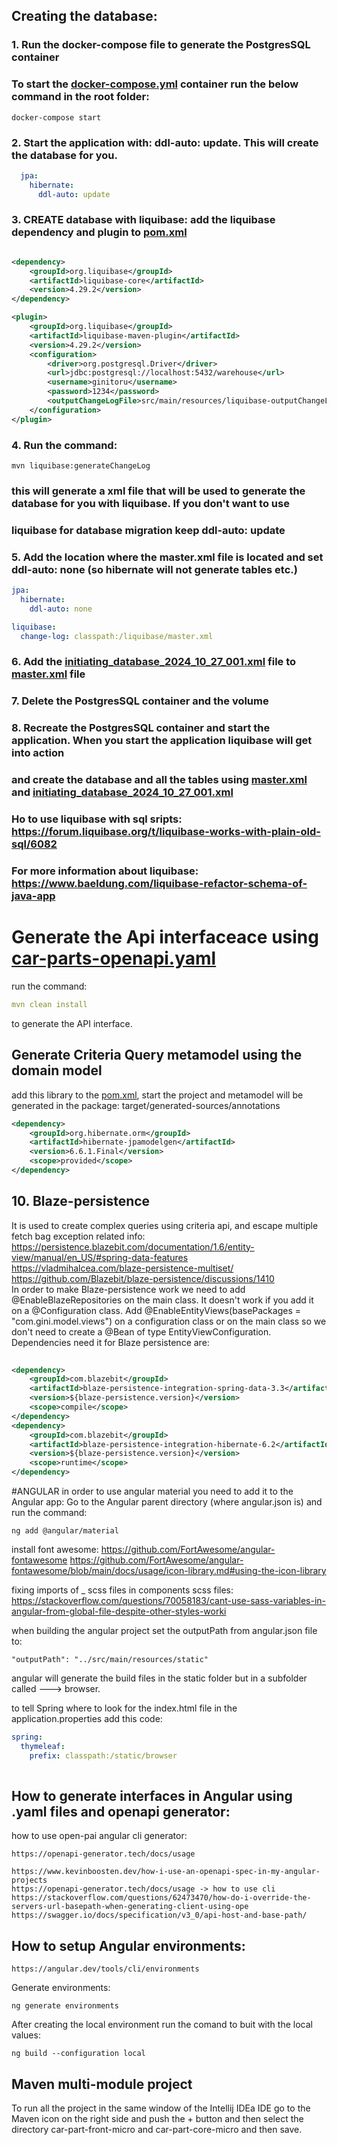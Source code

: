 ## Creating the database:

### 1. Run the docker-compose file to generate the PostgresSQL container

### To start the [docker-compose.yml](docker-compose.yml)  container run the below command in the root folder:

````
docker-compose start
````

### 2. Start the application with: ddl-auto: update. This will create the database for you.

````yaml
  jpa:
    hibernate:
      ddl-auto: update
````

### 3. CREATE database with liquibase: add the liquibase dependency and plugin to [pom.xml](car-part-core-micro%2Fpom.xml)

````xml

<dependency>
    <groupId>org.liquibase</groupId>
    <artifactId>liquibase-core</artifactId>
    <version>4.29.2</version>
</dependency>
````
````xml
<plugin>
    <groupId>org.liquibase</groupId>
    <artifactId>liquibase-maven-plugin</artifactId>
    <version>4.29.2</version>
    <configuration>
        <driver>org.postgresql.Driver</driver>
        <url>jdbc:postgresql://localhost:5432/warehouse</url>
        <username>ginitoru</username>
        <password>1234</password>
        <outputChangeLogFile>src/main/resources/liquibase-outputChangeLog.xml</outputChangeLogFile>
    </configuration>
</plugin>
````

### 4. Run the command:
````
mvn liquibase:generateChangeLog
````
### this will generate a xml file that will be used to generate the database for you with liquibase. If you don't want to use
### liquibase for database migration keep ddl-auto: update

### 5. Add the location where the master.xml file is located and set ddl-auto: none (so hibernate will not generate tables etc.)
````yaml
jpa:
  hibernate:
    ddl-auto: none

liquibase:
  change-log: classpath:/liquibase/master.xml
````

### 6. Add the [initiating_database_2024_10_27_001.xml](car-part-core-micro%2Fsrc%2Fmain%2Fresources%2Fliquibase%2Fchangelog%2Finitiating_database_2024_10_27_001.xml) file to [master.xml](car-part-core-micro%2Fsrc%2Fmain%2Fresources%2Fliquibase%2Fmaster.xml) file

### 7. Delete the PostgresSQL container and the volume

### 8. Recreate the PostgresSQL container and start the application. When you start the application liquibase will get into action
### and create the database and all the tables using [master.xml](car-part-core-micro%2Fsrc%2Fmain%2Fresources%2Fliquibase%2Fmaster.xml)  and [initiating_database_2024_10_27_001.xml](car-part-core-micro%2Fsrc%2Fmain%2Fresources%2Fliquibase%2Fchangelog%2Finitiating_database_2024_10_27_001.xml)
### Ho to use liquibase with sql sripts: https://forum.liquibase.org/t/liquibase-works-with-plain-old-sql/6082

### For more information about liquibase: https://www.baeldung.com/liquibase-refactor-schema-of-java-app


# Generate the Api interfaceace using [car-parts-openapi.yaml](car-part-core-micro%2Fsrc%2Fmain%2Fresources%2Fcar-parts-openapi.yaml)

 run the command:
```yaml
mvn clean install
```
to generate the API interface.

## Generate Criteria Query metamodel using the domain model

add this library to the [pom.xml](car-part-core-micro%2Fpom.xml), start the project and metamodel
will be generated in the package: target/generated-sources/annotations

````xml
<dependency>
    <groupId>org.hibernate.orm</groupId>
    <artifactId>hibernate-jpamodelgen</artifactId>
    <version>6.6.1.Final</version>
    <scope>provided</scope>
</dependency>
````

## 10. Blaze-persistence
It is used to create complex queries using criteria api, and escape multiple fetch bag exception
related info:
<br>
https://persistence.blazebit.com/documentation/1.6/entity-view/manual/en_US/#spring-data-features
<br>
https://vladmihalcea.com/blaze-persistence-multiset/
<br>
https://github.com/Blazebit/blaze-persistence/discussions/1410
<br>
In order to make Blaze-persistence work we need to add @EnableBlazeRepositories on the main class. It doesn't work if you add it
on a @Configuration class.
Add @EnableEntityViews(basePackages = "com.gini.model.views") on a configuration class or on the main class so we don't need to 
create a @Bean of type EntityViewConfiguration.
<br>
Dependencies need it for Blaze persistence are:
````xml
        
<dependency>
    <groupId>com.blazebit</groupId>
    <artifactId>blaze-persistence-integration-spring-data-3.3</artifactId>
    <version>${blaze-persistence.version}</version>
    <scope>compile</scope>
</dependency>
<dependency>
    <groupId>com.blazebit</groupId>
    <artifactId>blaze-persistence-integration-hibernate-6.2</artifactId>
    <version>${blaze-persistence.version}</version>
    <scope>runtime</scope>
</dependency>
````

#ANGULAR
in order to use angular material you need to add it to the Angular app:
Go to the Angular parent directory (where angular.json is) and run the command:
````
ng add @angular/material
````
install font awesome:
https://github.com/FortAwesome/angular-fontawesome
https://github.com/FortAwesome/angular-fontawesome/blob/main/docs/usage/icon-library.md#using-the-icon-library

fixing imports of _ scss files in components scss files: https://stackoverflow.com/questions/70058183/cant-use-sass-variables-in-angular-from-global-file-despite-other-styles-worki

when building the angular project set the outputPath from angular.json file to:
````
"outputPath": "../src/main/resources/static"
````
angular will generate the build files in the static folder but in a subfolder called ---> browser.


to tell Spring where to look for the index.html file in the application.properties add this code:

````yaml
spring:
  thymeleaf:
    prefix: classpath:/static/browser
    
````

## How to generate interfaces in Angular using .yaml files and openapi generator:
how to use open-pai angular cli generator:
````
https://openapi-generator.tech/docs/usage
````

````
https://www.kevinboosten.dev/how-i-use-an-openapi-spec-in-my-angular-projects
https://openapi-generator.tech/docs/usage -> how to use cli
https://stackoverflow.com/questions/62473470/how-do-i-override-the-servers-url-basepath-when-generating-client-using-ope
https://swagger.io/docs/specification/v3_0/api-host-and-base-path/
````

## How to setup Angular environments:
```
https://angular.dev/tools/cli/environments
```
Generate environments:
```
ng generate environments
```
After creating the local environment run the comand to buit with the local values:
```
ng build --configuration local
```

## Maven multi-module project
To run all the project in the same window of the Intellij IDEa IDE go to the Maven icon
on the right side and push the  + button and then select the directory car-part-front-micro
and car-part-core-micro and then save.